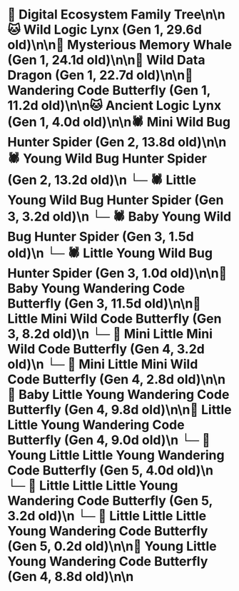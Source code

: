 # 🌳 Digital Ecosystem Family Tree\n\n🐱 Wild Logic Lynx (Gen 1, 29.6d old)\n\n🐋 Mysterious Memory Whale (Gen 1, 24.1d old)\n\n🐉 Wild Data Dragon (Gen 1, 22.7d old)\n\n🦋 Wandering Code Butterfly (Gen 1, 11.2d old)\n\n🐱 Ancient Logic Lynx (Gen 1, 4.0d old)\n\n🕷️ Mini Wild Bug Hunter Spider (Gen 2, 13.8d old)\n\n🕷️ Young Wild Bug Hunter Spider (Gen 2, 13.2d old)\n  └─ 🕷️ Little Young Wild Bug Hunter Spider (Gen 3, 3.2d old)\n  └─ 🕷️ Baby Young Wild Bug Hunter Spider (Gen 3, 1.5d old)\n  └─ 🕷️ Little Young Wild Bug Hunter Spider (Gen 3, 1.0d old)\n\n🦋 Baby Young Wandering Code Butterfly (Gen 3, 11.5d old)\n\n🦋 Little Mini Wild Code Butterfly (Gen 3, 8.2d old)\n  └─ 🦋 Mini Little Mini Wild Code Butterfly (Gen 4, 3.2d old)\n  └─ 🦋 Mini Little Mini Wild Code Butterfly (Gen 4, 2.8d old)\n\n🦋 Baby Little Young Wandering Code Butterfly (Gen 4, 9.8d old)\n\n🦋 Little Little Young Wandering Code Butterfly (Gen 4, 9.0d old)\n  └─ 🦋 Young Little Little Young Wandering Code Butterfly (Gen 5, 4.0d old)\n  └─ 🦋 Little Little Little Young Wandering Code Butterfly (Gen 5, 3.2d old)\n  └─ 🦋 Little Little Little Young Wandering Code Butterfly (Gen 5, 0.2d old)\n\n🦋 Young Little Young Wandering Code Butterfly (Gen 4, 8.8d old)\n\n